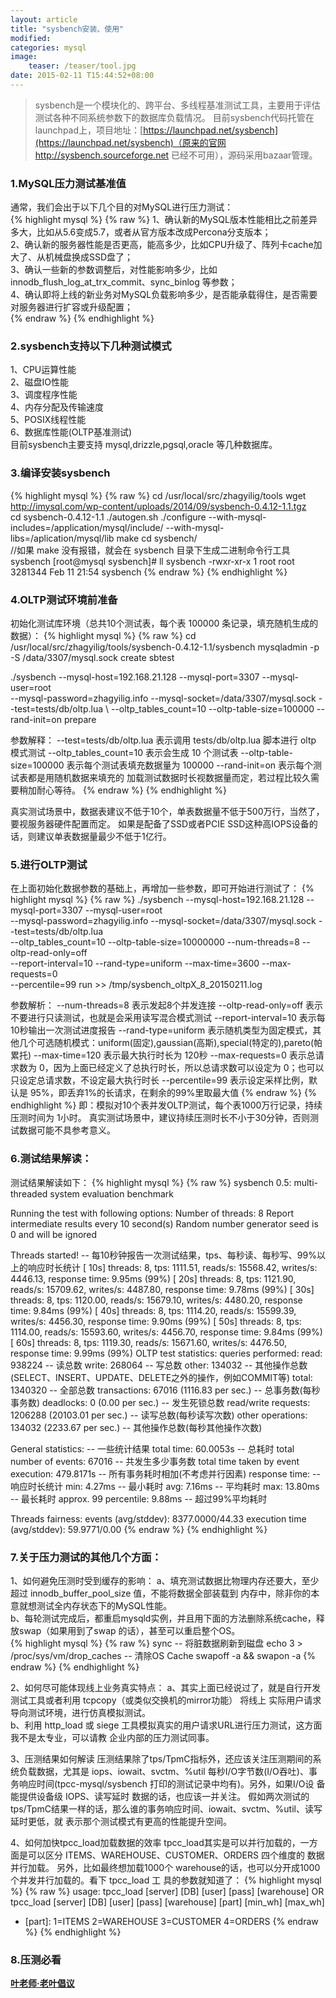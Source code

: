 ```yaml
---
layout: article
title: "sysbench安装、使用"
modified:
categories: mysql
image:
    teaser: /teaser/tool.jpg
date: 2015-02-11 T15:44:52+08:00
---
```


> sysbench是一个模块化的、跨平台、多线程基准测试工具，主要用于评估测试各种不同系统参数下的数据库负载情况。
目前sysbench代码托管在launchpad上，项目地址：[https://launchpad.net/sysbench](https://launchpad.net/sysbench)（原来的官网 http://sysbench.sourceforge.net 已经不可用），源码采用bazaar管理。
  

### 1.MySQL压力测试基准值  
通常，我们会出于以下几个目的对MySQL进行压力测试：  
{% highlight mysql %}
{% raw %}
1、确认新的MySQL版本性能相比之前差异多大，比如从5.6变成5.7，或者从官方版本改成Percona分支版本；  
2、确认新的服务器性能是否更高，能高多少，比如CPU升级了、阵列卡cache加大了、从机械盘换成SSD盘了；  
3、确认一些新的参数调整后，对性能影响多少，比如 innodb_flush_log_at_trx_commit、sync_binlog 等参数；  
4、确认即将上线的新业务对MySQL负载影响多少，是否能承载得住，是否需要对服务器进行扩容或升级配置；  
{% endraw %}
{% endhighlight %}

### 2.sysbench支持以下几种测试模式
1、CPU运算性能  
2、磁盘IO性能  
3、调度程序性能  
4、内存分配及传输速度  
5、POSIX线程性能  
6、数据库性能(OLTP基准测试)  
目前sysbench主要支持 mysql,drizzle,pgsql,oracle 等几种数据库。  

### 3.编译安装sysbench
{% highlight mysql %}
{% raw %}
cd /usr/local/src/zhagyilig/tools
wget http://imysql.com/wp-content/uploads/2014/09/sysbench-0.4.12-1.1.tgz  
cd  sysbench-0.4.12-1.1
./autogen.sh
./configure --with-mysql-includes=/application/mysql/include/ --with-mysql-libs=/aplication/mysql/lib
make
cd sysbench/  
//如果 make 没有报错，就会在 sysbench 目录下生成二进制命令行工具 sysbench
[root@mysql sysbench]# ll sysbench
-rwxr-xr-x 1 root root 3281344 Feb 11 21:54 sysbench
{% endraw %}
{% endhighlight %}

### 4.OLTP测试环境前准备
初始化测试库环境（总共10个测试表，每个表 100000 条记录，填充随机生成的数据）： 
{% highlight mysql %}
{% raw %}
cd /usr/local/src/zhagyilig/tools/sysbench-0.4.12-1.1/sysbench
mysqladmin -p -S /data/3307/mysql.sock  create sbtest

./sysbench --mysql-host=192.168.21.128 --mysql-port=3307 --mysql-user=root \
--mysql-password=zhagyilig.info --mysql-socket=/data/3307/mysql.sock --test=tests/db/oltp.lua \ 
--oltp_tables_count=10 --oltp-table-size=100000 --rand-init=on prepare

参数解释：
--test=tests/db/oltp.lua 表示调用 tests/db/oltp.lua 脚本进行 oltp 模式测试
--oltp_tables_count=10   表示会生成 10 个测试表
--oltp-table-size=100000 表示每个测试表填充数据量为 100000 
--rand-init=on           表示每个测试表都是用随机数据来填充的
加载测试数据时长视数据量而定，若过程比较久需要稍加耐心等待。
{% endraw %}
{% endhighlight %}

真实测试场景中，数据表建议不低于10个，单表数据量不低于500万行，当然了，要视服务器硬件配置而定。
如果是配备了SSD或者PCIE SSD这种高IOPS设备的话，则建议单表数据量最少不低于1亿行。

### 5.进行OLTP测试
在上面初始化数据参数的基础上，再增加一些参数，即可开始进行测试了：
{% highlight mysql %}
{% raw %}
./sysbench --mysql-host=192.168.21.128 --mysql-port=3307 --mysql-user=root \
--mysql-password=zhagyilig.info --mysql-socket=/data/3307/mysql.sock --test=tests/db/oltp.lua \
--oltp_tables_count=10 --oltp-table-size=10000000 --num-threads=8 --oltp-read-only=off \
--report-interval=10 --rand-type=uniform --max-time=3600 --max-requests=0 \
--percentile=99 run >> /tmp/sysbench_oltpX_8_20150211.log

参数解析：
--num-threads=8      表示发起8个并发连接
--oltp-read-only=off 表示不要进行只读测试，也就是会采用读写混合模式测试
--report-interval=10 表示每10秒输出一次测试进度报告
--rand-type=uniform  表示随机类型为固定模式，其他几个可选随机模式：uniform(固定),gaussian(高斯),special(特定的),pareto(帕累托)
--max-time=120       表示最大执行时长为 120秒
--max-requests=0     表示总请求数为 0，因为上面已经定义了总执行时长，所以总请求数可以设定为 0；也可以只设定总请求数，不设定最大执行时长
--percentile=99      表示设定采样比例，默认是 95%，即丢弃1%的长请求，在剩余的99%里取最大值
{% endraw %}
{% endhighlight %}
即：模拟对10个表并发OLTP测试，每个表1000万行记录，持续压测时间为 1小时。
真实测试场景中，建议持续压测时长不小于30分钟，否则测试数据可能不具参考意义。

### 6.测试结果解读：
测试结果解读如下：
{% highlight mysql %}
{% raw %}
sysbench 0.5:  multi-threaded system evaluation benchmark

Running the test with following options:
Number of threads: 8
Report intermediate results every 10 second(s)
Random number generator seed is 0 and will be ignored


Threads started!
-- 每10秒钟报告一次测试结果，tps、每秒读、每秒写、99%以上的响应时长统计
[  10s] threads: 8, tps: 1111.51, reads/s: 15568.42, writes/s: 4446.13, response time: 9.95ms (99%)
[  20s] threads: 8, tps: 1121.90, reads/s: 15709.62, writes/s: 4487.80, response time: 9.78ms (99%)
[  30s] threads: 8, tps: 1120.00, reads/s: 15679.10, writes/s: 4480.20, response time: 9.84ms (99%)
[  40s] threads: 8, tps: 1114.20, reads/s: 15599.39, writes/s: 4456.30, response time: 9.90ms (99%)
[  50s] threads: 8, tps: 1114.00, reads/s: 15593.60, writes/s: 4456.70, response time: 9.84ms (99%)
[  60s] threads: 8, tps: 1119.30, reads/s: 15671.60, writes/s: 4476.50, response time: 9.99ms (99%)
OLTP test statistics:
    queries performed:
        read:                            938224    -- 读总数
        write:                           268064    -- 写总数
        other:                           134032    -- 其他操作总数(SELECT、INSERT、UPDATE、DELETE之外的操作，例如COMMIT等)
        total:                           1340320    -- 全部总数
    transactions:                        67016  (1116.83 per sec.)      -- 总事务数(每秒事务数)
    deadlocks:                           0      (0.00 per sec.)         -- 发生死锁总数
    read/write requests:                 1206288 (20103.01 per sec.)    -- 读写总数(每秒读写次数)
    other operations:                    134032 (2233.67 per sec.)      -- 其他操作总数(每秒其他操作次数)

General statistics:    -- 一些统计结果
    total time:                          60.0053s     -- 总耗时
    total number of events:              67016        -- 共发生多少事务数
    total time taken by event execution: 479.8171s    -- 所有事务耗时相加(不考虑并行因素)
    response time:    -- 响应时长统计
         min:                                  4.27ms    -- 最小耗时
         avg:                                  7.16ms    -- 平均耗时
         max:                                 13.80ms    -- 最长耗时
         approx.  99 percentile:               9.88ms    -- 超过99%平均耗时

Threads fairness:
    events (avg/stddev):           8377.0000/44.33
    execution time (avg/stddev):   59.9771/0.00
{% endraw %}
{% endhighlight %}

### 7.关于压力测试的其他几个方面：
1、如何避免压测时受到缓存的影响：
a、填充测试数据比物理内存还要大，至少超过 innodb_buffer_pool_size 值，不能将数据全部装载到
内存中，除非你的本意就想测试全内存状态下的MySQL性能。  
b、每轮测试完成后，都重启mysqld实例，并且用下面的方法删除系统cache，释放swap（如果用到了swap
的话），甚至可以重启整个OS。  
{% highlight mysql %}
{% raw %}
sync  -- 将脏数据刷新到磁盘
echo 3 > /proc/sys/vm/drop_caches  -- 清除OS Cache
swapoff -a && swapon -a
{% endraw %}
{% endhighlight %}

2、如何尽可能体现线上业务真实特点：
a、其实上面已经说过了，就是自行开发测试工具或者利用 tcpcopy（或类似交换机的mirror功能） 将线上
实际用户请求导向测试环境，进行仿真模拟测试。  
b、利用 http_load 或 siege 工具模拟真实的用户请求URL进行压力测试，这方面我不是太专业，可以请教
企业内部的压力测试同事。  
 
3、压测结果如何解读
压测结果除了tps/TpmC指标外，还应该关注压测期间的系统负载数据，尤其是 iops、iowait、svctm、%util
每秒I/O字节数(I/O吞吐)、事务响应时间(tpcc-mysql/sysbench 打印的测试记录中均有)。另外，如果I/O设
备能提供设备级 IOPS、读写延时 数据的话，也应该一并关注。
假如两次测试的tps/TpmC结果一样的话，那么谁的事务响应时间、iowait、svctm、%util、读写延时更低，就
表示那个测试模式有更高的性能提升空间。

4、如何加快tpcc_load加载数据的效率
tpcc_load其实是可以并行加载的，一方面是可以区分 ITEMS、WAREHOUSE、CUSTOMER、ORDERS 四个维度的 
数据并行加载。
另外，比如最终想加载1000个 warehouse的话，也可以分开成1000个并发并行加载的。看下 tpcc_load 工
具的参数就知道了：
{% highlight mysql %}
{% raw %}
usage: tpcc_load [server] [DB] [user] [pass] [warehouse]
OR
tpcc_load [server] [DB] [user] [pass] [warehouse] [part] [min_wh] [max_wh]
* [part]: 1=ITEMS 2=WAREHOUSE 3=CUSTOMER 4=ORDERS
{% endraw %}
{% endhighlight %}
### 8.压测必看
[**叶老师·老叶倡议**](http://imysql.com/2015/07/28/mysql-benchmark-reference.shtml)
